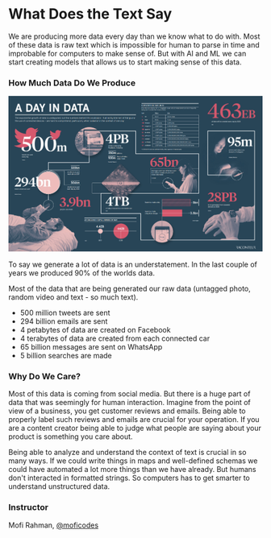 # What Does the Text Say

We are producing more data every day than we know what to do with. Most of these data is raw text which is impossible for human to parse in time and improbable for computers to make sense of. But with AI and ML we can start creating models that allows us to start making sense of this data.

### How Much Data Do We Produce

![src: Visual Captalist](.gitbook/assets/image%20%283%29.png)

To say we generate a lot of data is an understatement. In the last couple of years we produced 90% of the worlds data. 

Most of the data that are being generated our raw data \(untagged photo, random video and text - so much text\). 

* 500 million tweets are sent
* 294 billion emails are sent
* 4 petabytes of data are created on Facebook
* 4 terabytes of data are created from each connected car
* 65 billion messages are sent on WhatsApp
* 5 billion searches are made

### Why Do We Care?

Most of this data is coming from social media. But there is a huge part of data that was seemingly for human interaction. Imagine from the point of view of a business, you get customer reviews and emails. Being able to properly label such reviews and emails are crucial for your operation. If you are a content creator being able to judge what people are saying about your product is something you care about. 

Being able to analyze and understand the context of text is crucial in so many ways. If we could write things in maps and well-defined schemas we could have automated a lot more things than we have already. But humans don't interacted in formatted strings. So computers has to get smarter to understand unstructured data.

### Instructor

Mofi Rahman, [@moficodes](https://twitter.com/moficodes)



